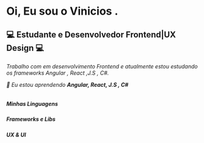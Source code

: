 <h1 align="left" >Oi, Eu sou o Vinicios .</h1>

<h2 align="Left"> 💻 Estudante e Desenvolvedor Frontend|UX Design 💻 </h2> 
<h6> Trabalho com em desenvolvimento Frontend e atualmente estou estudando os frameworks Angular , React ,J.S , C#. </p> 

🌱 Eu estou aprendendo **Angular, React, J.S , C#** 

<h5> Minhas Linguagens <h5>   
  <p align="left">
    
 </p>  
  
  <h5> Frameworks e Libs <h5> 
  <p align="left">  
    
  </p> 
  
 
  <h5> UX & UI <h5> 
    <p align="left">  
    
  </p>  
 
